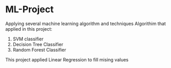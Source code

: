 # ML-Project
Applying several machine learning algorithm and techniques 
Algorithim that applied in this project:
1. SVM classifier
2. Decision Tree Classifier
3. Random Forest Classifier

This project applied Linear Regression to fill mising values 
